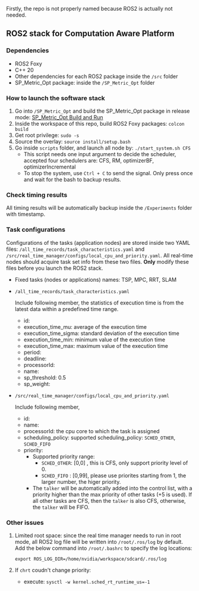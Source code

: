 Firstly, the repo is not properly named because ROS2 is actually not needed.

## ROS2 stack for Computation Aware Platform

### Dependencies
- ROS2 Foxy
- C++ 20
- Other dependencies for each ROS2 package inside the `/src` folder
- SP_Metric_Opt package: inside the `/SP_Metric_Opt` folder
### How to launch the software stack
1. Go into `/SP_Metric_Opt` and build the SP_Metric_Opt package in release mode: [SP_Metric_Opt Build and Run](https://github.com/zephyr06/ROS2-SP-APPs/tree/main/SP_Metric_Opt#build-and-run)
1. Inside the workspace of this repo, build ROS2 Foxy packages: `colcon build`
1. Get root privilege: `sudo -s`
1. Source the overlay: `source install/setup.bash`
1. Go inside `scripts` folder, and launch all node by: `./start_system.sh CFS`
    - This script needs one input argument to decide the scheduler, accepted four schedulers are: CFS, RM, optimizerBF, optimizerIncremental
    - To stop the system, use `Ctrl + C` to send the signal. Only press once and wait for the bash to backup results.

### Check timing results
All timing results will be automatically backup inside the `/Experiments` folder with timestamp.

### Task configurations
Configurations of the tasks (application nodes) are stored inside two YAML files: `/all_time_records/task_characteristics.yaml` and `/src/real_time_manager/configs/local_cpu_and_priority.yaml`. All real-time nodes should acquire task set info from these two files. **Only** modify these files before you launch the ROS2 stack.

- Fixed tasks (nodes or applications) names: TSP, MPC, RRT, SLAM
- `/all_time_records/task_characteristics.yaml`

    Include following member, the statistics of execution time is from the latest data within a predefined time range.
    - id:
    - execution_time_mu: average of the execution time
    - execution_time_sigma: standard deviation of the execution time
    - execution_time_min: minimum value of the execution time
    - execution_time_max: maximum value of the execution time
    - period:
    - deadline:
    - processorId:
    - name:
    - sp_threshold: 0.5
    - sp_weight: 

- `/src/real_time_manager/configs/local_cpu_and_priority.yaml`

    Include following member, 
    - id:
    - name:
    - processorId: the cpu core to which the task is assigned
    - scheduling_policy: supported scheduling_policy: `SCHED_OTHER`, `SCHED_FIFO`
    - priority: 
        - Supported priority range:
            - `SCHED_OTHER`: [0,0] , this is CFS, only support priority level of 0.
            - `SCHED_FIFO` : [0,99], please use priorites starting from 1, the larger number, the higer priority.
        - The `talker` will be automatically added into the control list, with a priority higher than the max priority of other tasks (+5 is used). If all other tasks are CFS, then the `talker` is also CFS, otherwise, the `talker` will be FIFO.

### Other issues
1. Limited root space: since the real time manager needs to run in root mode, all ROS2 log file will be written into `/root/.ros/log` by default. Add the below command into `/root/.bashrc` to specify the log locations:
    ```
    export ROS_LOG_DIR=/home/nvidia/workspace/sdcard/.ros/log
    ```

1. If `chrt` coudn't change priority:
    - execute: `sysctl -w kernel.sched_rt_runtime_us=-1`